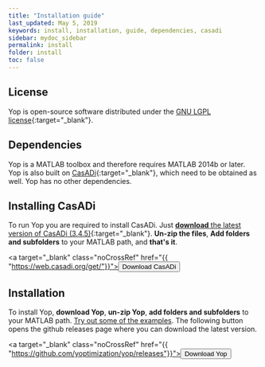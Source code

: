 ```yaml
---
title: "Installation guide"
last_updated: May 5, 2019
keywords: install, installation, guide, dependencies, casadi
sidebar: mydoc_sidebar
permalink: install
folder: install
toc: false
---
```


## License
Yop is open-source software distributed under the [GNU LGPL license](https://www.gnu.org/licenses/lgpl-3.0.en.html){:target="_blank"}.

## Dependencies
Yop is a MATLAB toolbox and therefore requires MATLAB 2014b or later. Yop is also built on [CasADi](https://web.casadi.org/){:target="_blank"}, which need to be obtained as well. Yop has no other dependencies.

## Installing CasADi
To run Yop you are required to install CasADi. Just [**download** the latest version of CasADi (3.4.5)](https://web.casadi.org/get/){:target="_blank"}. **Un-zip the files**, **Add folders and subfolders** to your MATLAB path, and **that's it**.

<a target="_blank" class="noCrossRef" href="{{ "https://web.casadi.org/get/"}}"><button type="button" class="btn btn-default" aria-label="Left Align"><span class="glyphicon glyphicon-download-alt" aria-hidden="true"></span> Download CasADi </button></a>

## Installation
To install Yop, **download Yop**, **un-zip Yop**, **add folders and subfolders** to your MATLAB path. [Try out some of the examples](examples). The following button opens the github releases page where you can download the latest version.

<a target="_blank" class="noCrossRef" href="{{ "https://github.com/yoptimization/yop/releases"}}"><button type="button" class="btn btn-default" aria-label="Left Align"><span class="glyphicon glyphicon-download-alt" aria-hidden="true"></span> Download Yop </button></a>
